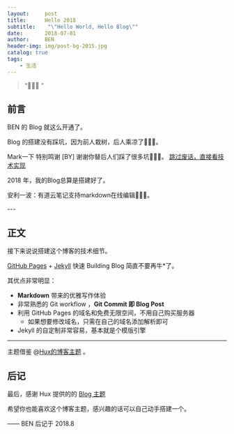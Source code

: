 ```yaml
---
layout:     post
title:      Hello 2018
subtitle:    "\"Hello World, Hello Blog\""
date:       2018-07-01
author:     BEN
header-img: img/post-bg-2015.jpg
catalog: true
tags:
    - 生活
---
```


> “🙉🙉🙉 ”


## 前言

BEN 的 Blog 就这么开通了。

Blog 的搭建没有踩坑，因为前人栽树，后人乘凉了🐷🐷🐷。

Mark一下 特别鸣谢 [BY] 谢谢你替后人们踩了很多坑🙉🙉🙉。
[跳过废话，直接看技术实现 ](#build) 

2018 年，我的Blog总算是搭建好了。

安利一波：有道云笔记支持markdown在线编辑🐷🐷🐷。


<p id = "build"></p>
---

## 正文

接下来说说搭建这个博客的技术细节。  

[GitHub Pages](https://pages.github.com/) + [Jekyll](http://jekyllrb.com/) 快速 Building Blog 简直不要再牛*了。

其优点非常明显：

* **Markdown** 带来的优雅写作体验
* 非常熟悉的 Git workflow ，**Git Commit 即 Blog Post**
* 利用 GitHub Pages 的域名和免费无限空间，不用自己购买服务器
	*  如果想要修改域名，只需在自己的域名添加解析即可
* Jekyll 的自定制非常容易，基本就是个模版引擎

---

主题借鉴 @[Hux的博客主题](https://huangxuan.me/) 。


## 后记

最后，感谢 Hux 提供的的 [Blog 主题](https://github.com/Huxpro/huxpro.github.io)

希望你也能喜欢这个博客主题，感兴趣的话可以自己动手搭建一个。

—— BEN 后记于 2018.8


